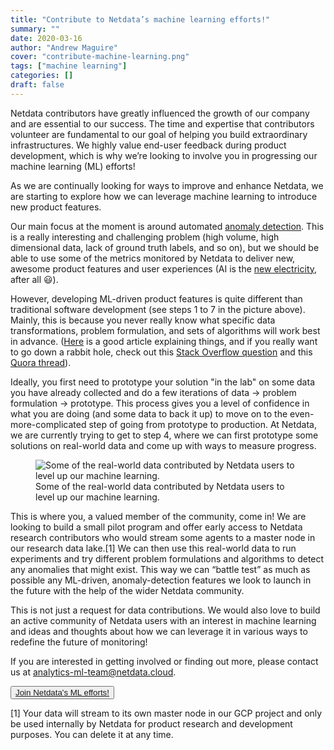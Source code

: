 ```yaml
---
title: "Contribute to Netdata’s machine learning efforts!"
summary: ""
date: 2020-03-16
author: "Andrew Maguire" 
cover: "contribute-machine-learning.png"
tags: ["machine learning"] 
categories: [] 
draft: false
---
```


Netdata contributors have greatly influenced the growth of our company and are essential to our success. The time and
expertise that contributors volunteer are fundamental to our goal of helping you build extraordinary infrastructures. We
highly value end-user feedback during product development, which is why we’re looking to involve you in progressing our
machine learning (ML) efforts! 

<!--more-->

As we are continually looking for ways to improve and enhance Netdata, we are starting to explore how we can leverage
machine learning to introduce new product features.

Our main focus at the moment is around automated [anomaly detection](https://en.wikipedia.org/wiki/Anomaly_detection).
This is a really interesting and challenging problem (high volume, high dimensional data, lack of ground truth labels,
and so on), but we should be able to use some of the metrics monitored by Netdata to deliver new, awesome product
features and user experiences (AI is the [new
electricity](https://www.gsb.stanford.edu/insights/andrew-ng-why-ai-new-electricity), after all 😃). 

However, developing ML-driven product features is quite different than traditional software development (see steps 1 to
7 in the picture above). Mainly, this is because you never really know what specific data transformations, problem
formulation, and sets of algorithms will work best in advance.
([Here](https://www.kdnuggets.com/2019/09/no-free-lunch-data-science.html) is a good article explaining things, and if
you really want to go down a rabbit hole, check out this [Stack Overflow
question](https://ai.stackexchange.com/questions/15650/what-are-the-implications-of-the-no-free-lunch-theorem-for-machine-learning)
and this [Quora
thread](https://www.quora.com/What-does-the-No-Free-Lunch-theorem-mean-for-machine-learning-In-what-ways-do-popular-ML-algorithms-overcome-the-limitations-set-by-this-theorem)).

Ideally, you first need to prototype your solution "in the lab" on some data you have already collected and do a few
iterations of data → problem formulation → prototype. This process gives you a level of confidence in what you are doing
(and some data to back it up) to move on to the even-more-complicated step of going from prototype to production. At
Netdata, we are currently trying to get to step 4, where we can first prototype some solutions on real-world data and
come up with ways to measure progress.

<figure>
  <img src="/img/contribute-machine-learning-charts.jpg" alt="Some of the real-world data contributed by Netdata users to level up our machine learning.">
  <figcaption>Some of the real-world data contributed by Netdata users to level up our machine learning.</figcaption>
</figure>

This is where you, a valued member of the community, come in! We are looking to build a small pilot program and offer
early access to Netdata research contributors who would stream some agents to a master node in our research data
lake.[1] We can then use this real-world data to run experiments and try different problem formulations and algorithms
to detect any anomalies that might exist. This way we can “battle test” as much as possible any ML-driven,
anomaly-detection features we look to launch in the future with the help of the wider Netdata community.

This is not just a request for data contributions. We would also love to build an active community of Netdata users with
an interest in machine learning and ideas and thoughts about how we can leverage it in various ways to redefine the
future of monitoring!

If you are interested in getting involved or finding out more, please contact us at
[analytics-ml-team@netdata.cloud](mailto:analytics-ml-team@netdata.cloud). 

<div class="post-cta">
<button>
  <a href="mailto:analytics-ml-team@netdata.cloud">Join Netdata's ML efforts!</a>
</button>
</div>

[1] Your data will stream to its own master node in our GCP project and only be used internally by Netdata for product research and development purposes. You can delete it at any time.